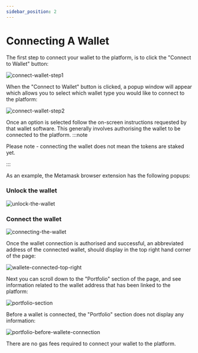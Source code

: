 ```yaml
---
sidebar_position: 2
---
```


# Connecting A Wallet
The first step to connect your wallet to the platform, is to click the &quot;Connect to Wallet&quot; button:

![connect-wallet-step1](/img/staking-user-guide/connect-wallet-step1.png)

When the &quot;Connect to Wallet&quot; button is clicked, a popup window will appear which allows you to select which wallet type you would like to connect to the platform:

![connect-wallet-step2](/img/staking-user-guide/connect-wallet-step2.png)

Once an option is selected follow the on-screen instructions requested by that wallet software. This generally involves authorising the wallet to be connected to the platform. 
:::note

Please note - connecting the wallet does not mean the tokens are staked yet.

:::

As an example, the Metamask browser extension has the following popups:

### Unlock the wallet
![unlock-the-wallet](/img/staking-user-guide/unlock-the-wallet.png)

### Connect the wallet
![connecting-the-wallet](/img/staking-user-guide/connecting-the-wallet.png)

Once the wallet connection is authorised and successful, an abbreviated address of the connected wallet, should display in the top right hand corner of the page:

![wallete-connected-top-right](/img/staking-user-guide/wallete-connected-top-right.png)

Next you can scroll down to the &quot;Portfolio&quot; section of the page, and see information related to the wallet address that has been linked to the platform:

![portfolio-section](/img/staking-user-guide/portfolio-section.png)

Before a wallet is connected, the &quot;Portfolio&quot; section does not display any information:

![portfolio-before-wallete-connection](/img/staking-user-guide/portfolio-before-wallete-connection.png)

There are no gas fees required to connect your wallet to the platform.
